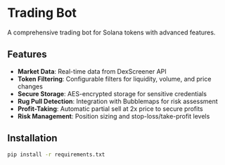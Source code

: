 # Trading Bot

A comprehensive trading bot for Solana tokens with advanced features.

## Features

- **Market Data**: Real-time data from DexScreener API
- **Token Filtering**: Configurable filters for liquidity, volume, and price changes
- **Secure Storage**: AES-encrypted storage for sensitive credentials
- **Rug Pull Detection**: Integration with Bubblemaps for risk assessment
- **Profit-Taking**: Automatic partial sell at 2x price to secure profits
- **Risk Management**: Position sizing and stop-loss/take-profit levels

## Installation

```bash
pip install -r requirements.txt
